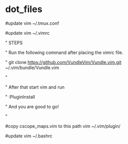 # dot_files
#update
vim ~/.tmux.conf

#update
vim ~/.vimrc


" STEPS

" Run the following command after placing the vimrc file.

" git clone https://github.com/VundleVim/Vundle.vim.git ~/.vim/bundle/Vundle.vim

"

" After that start vim and run

" :PluginInstall

" And you are good to go!

"


#copy cscope_maps.vim to this path
vim ~/.vim/plugin/

#update
vim ~/.bashrc
